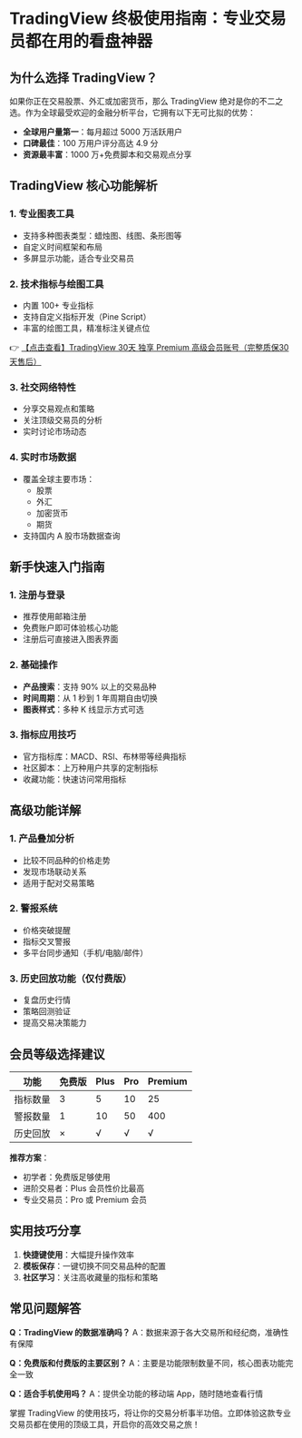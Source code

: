 # TradingView 终极使用指南：专业交易员都在用的看盘神器

## 为什么选择 TradingView？

如果你正在交易股票、外汇或加密货币，那么 TradingView 绝对是你的不二之选。作为全球最受欢迎的金融分析平台，它拥有以下无可比拟的优势：

- **全球用户量第一**：每月超过 5000 万活跃用户
- **口碑最佳**：100 万用户评分高达 4.9 分
- **资源最丰富**：1000 万+免费脚本和交易观点分享

## TradingView 核心功能解析

### 1. 专业图表工具
- 支持多种图表类型：蜡烛图、线图、条形图等
- 自定义时间框架和布局
- 多屏显示功能，适合专业交易员

### 2. 技术指标与绘图工具
- 内置 100+ 专业指标
- 支持自定义指标开发（Pine Script）
- 丰富的绘图工具，精准标注关键点位

👉 [【点击查看】TradingView 30天 独享 Premium 高级会员账号（完整质保30天售后）](https://bit.ly/TradingView-Pro)

### 3. 社交网络特性
- 分享交易观点和策略
- 关注顶级交易员的分析
- 实时讨论市场动态

### 4. 实时市场数据
- 覆盖全球主要市场：
  - 股票
  - 外汇
  - 加密货币
  - 期货
- 支持国内 A 股市场数据查询

## 新手快速入门指南

### 1. 注册与登录
- 推荐使用邮箱注册
- 免费账户即可体验核心功能
- 注册后可直接进入图表界面

### 2. 基础操作
- **产品搜索**：支持 90% 以上的交易品种
- **时间周期**：从 1 秒到 1 年周期自由切换
- **图表样式**：多种 K 线显示方式可选

### 3. 指标应用技巧
- 官方指标库：MACD、RSI、布林带等经典指标
- 社区脚本：上万种用户共享的定制指标
- 收藏功能：快速访问常用指标

## 高级功能详解

### 1. 产品叠加分析
- 比较不同品种的价格走势
- 发现市场联动关系
- 适用于配对交易策略

### 2. 警报系统
- 价格突破提醒
- 指标交叉警报
- 多平台同步通知（手机/电脑/邮件）

### 3. 历史回放功能（仅付费版）
- 复盘历史行情
- 策略回测验证
- 提高交易决策能力

## 会员等级选择建议

| 功能 | 免费版 | Plus | Pro | Premium |
|------|--------|------|-----|---------|
| 指标数量 | 3 | 5 | 10 | 25 |
| 警报数量 | 1 | 10 | 50 | 400 |
| 历史回放 | × | √ | √ | √ |

**推荐方案**：
- 初学者：免费版足够使用
- 进阶交易者：Plus 会员性价比最高
- 专业交易员：Pro 或 Premium 会员

## 实用技巧分享

1. **快捷键使用**：大幅提升操作效率
2. **模板保存**：一键切换不同交易品种的配置
3. **社区学习**：关注高收藏量的指标和策略

## 常见问题解答

**Q：TradingView 的数据准确吗？**
A：数据来源于各大交易所和经纪商，准确性有保障

**Q：免费版和付费版的主要区别？**
A：主要是功能限制数量不同，核心图表功能完全一致

**Q：适合手机使用吗？**
A：提供全功能的移动端 App，随时随地查看行情

掌握 TradingView 的使用技巧，将让你的交易分析事半功倍。立即体验这款专业交易员都在使用的顶级工具，开启你的高效交易之旅！
